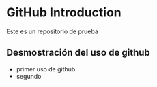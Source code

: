 # GitHub Introduction
Este es un repositorio de prueba
## Desmostración del uso de github
- primer uso de github
- segundo
